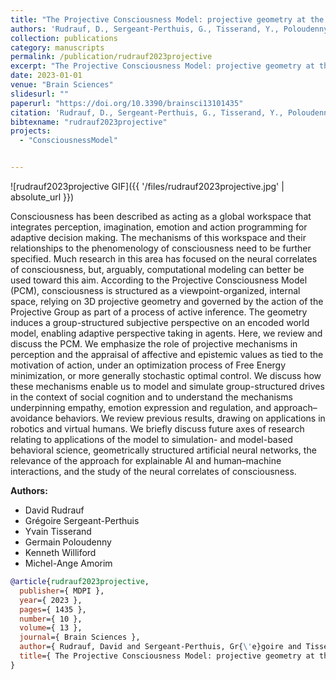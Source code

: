 ```yaml
---
title: "The Projective Consciousness Model: projective geometry at the core of consciousness and the integration of perception, imagination, motivation, emotion, social cognition and action"
authors: 'Rudrauf, D., Sergeant-Perthuis, G., Tisserand, Y., Poloudenny, G., Williford, K. & Amorim, M.'
collection: publications
category: manuscripts
permalink: /publication/rudrauf2023projective
excerpt: "The Projective Consciousness Model: projective geometry at the core of consciousness and the integration of perception, imagination, motivation, emotion, social cognition and action"
date: 2023-01-01
venue: "Brain Sciences"
slidesurl: ""
paperurl: "https://doi.org/10.3390/brainsci13101435"
citation: 'Rudrauf, D., Sergeant-Perthuis, G., Tisserand, Y., Poloudenny, G., Williford, K. & Amorim, M. (2023). "The Projective Consciousness Model: projective geometry at the core of consciousness and the integration of perception, imagination, motivation, emotion, social cognition and action." Brain Sciences, 13(10). 1435.'
bibtexname: "rudrauf2023projective"
projects: 
  - "ConsciousnessModel"


---
```


![rudrauf2023projective GIF]({{ '/files/rudrauf2023projective.jpg' | absolute_url }})

Consciousness has been described as acting as a global workspace that integrates perception, imagination, emotion and action programming for adaptive decision making. The mechanisms of this workspace and their relationships to the phenomenology of consciousness need to be further specified. Much research in this area has focused on the neural correlates of consciousness, but, arguably, computational modeling can better be used toward this aim. According to the Projective Consciousness Model (PCM), consciousness is structured as a viewpoint-organized, internal space, relying on 3D projective geometry and governed by the action of the Projective Group as part of a process of active inference. The geometry induces a group-structured subjective perspective on an encoded world model, enabling adaptive perspective taking in agents. Here, we review and discuss the PCM. We emphasize the role of projective mechanisms in perception and the appraisal of affective and epistemic values as tied to the motivation of action, under an optimization process of Free Energy minimization, or more generally stochastic optimal control. We discuss how these mechanisms enable us to model and simulate group-structured drives in the context of social cognition and to understand the mechanisms underpinning empathy, emotion expression and regulation, and approach–avoidance behaviors. We review previous results, drawing on applications in robotics and virtual humans. We briefly discuss future axes of research relating to applications of the model to simulation- and model-based behavioral science, geometrically structured artificial neural networks, the relevance of the approach for explainable AI and human–machine interactions, and the study of the neural correlates of consciousness.


**Authors:**
 - David Rudrauf
 - Grégoire Sergeant-Perthuis
 - Yvain Tisserand
 - Germain Poloudenny
 - Kenneth Williford
 - Michel-Ange Amorim

```bibtex
@article{rudrauf2023projective,
  publisher={ MDPI },
  year={ 2023 },
  pages={ 1435 },
  number={ 10 },
  volume={ 13 },
  journal={ Brain Sciences },
  author={ Rudrauf, David and Sergeant-Perthuis, Gr{\'e}goire and Tisserand, Yvain and Poloudenny, Germain and Williford, Kenneth and Amorim, Michel-Ange },
  title={ The Projective Consciousness Model: projective geometry at the core of consciousness and the integration of perception, imagination, motivation, emotion, social cognition and action },
}
```
